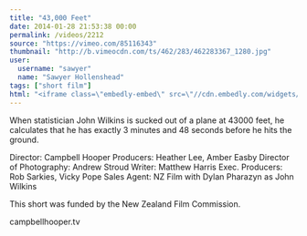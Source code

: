 ```yaml
---
title: "43,000 Feet"
date: 2014-01-28 21:53:38 00:00
permalink: /videos/2212
source: "https://vimeo.com/85116343"
thumbnail: "http://b.vimeocdn.com/ts/462/283/462283367_1280.jpg"
user:
  username: "sawyer"
  name: "Sawyer Hollenshead"
tags: ["short film"]
html: "<iframe class=\"embedly-embed\" src=\"//cdn.embedly.com/widgets/media.html?src=http%3A%2F%2Fplayer.vimeo.com%2Fvideo%2F85116343&url=http%3A%2F%2Fvimeo.com%2F85116343&image=http%3A%2F%2Fb.vimeocdn.com%2Fts%2F462%2F283%2F462283367_1280.jpg&key=950020ba825211e1a0764040d3dc5c07&type=text%2Fhtml&schema=vimeo\" width=\"1280\" height=\"720\" scrolling=\"no\" frameborder=\"0\" allowfullscreen></iframe>"
---
```


When statistician John Wilkins is sucked out of a plane at 43000 feet, he calculates that he has exactly 3 minutes and 48 seconds before he hits the ground.

Director: Campbell Hooper
Producers: Heather Lee, Amber Easby
Director of Photography: Andrew Stroud
Writer: Matthew Harris
Exec. Producers: Rob Sarkies, Vicky Pope
Sales Agent: NZ Film
with Dylan Pharazyn as John Wilkins

This short was funded by the New Zealand Film Commission.

campbellhooper.tv